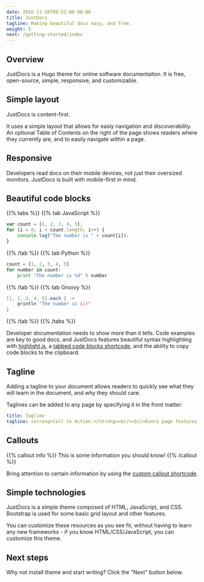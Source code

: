 ```yaml
---
date: 2016-11-26T08:51:08-06:00
title: JustDocs
tagline: Making beautiful docs easy, and free.
weight: 5
next: /getting-started/index
---
```


## Overview

JustDocs is a Hugo theme for online software documentaiton.
It is free, open-source, simple, responsive, and customizable.

## Simple layout

JustDocs is content-first.

It uses a simple layout that allows for easiy navigation and discoverability.
An optional Table of Contents on the right of the page shows readers where they currently are, and to easily navigate within a page.

## Responsive

Developers read docs on their mobile devices, not just their oversized monitors.
JustDocs is built with mobile-first in mind.

## Beautiful code blocks

{{% tabs %}}
{{% tab JavaScript %}}
```javascript
var count = [1, 2, 3, 4, 5];
for (i = 0; i < count.length; i++) {
    console.log("The number is " + count[i]);
}
```
{{% /tab %}}
{{% tab Python %}}
```python
count = [1, 2, 3, 4, 5]
for number in count:
    print "The number is %d" % number
```
{{% /tab %}}
{{% tab Groovy %}}
```groovy
[1, 2, 3, 4, 5].each { ->
    println "The number is $it"
}
```
{{% /tab %}}
{{% /tabs %}}

Developer documentation needs to show more than it tells.
Code examples are key to good docs, and JustDocs features beautiful syntax highlighting with [highlight.js](https://highlightjs.org/), a [tabbed code blocks shortcode](/usage/code-blocks), and the ability to copy code blocks to the clipboard.

## Tagline

Adding a tagline to your document allows readers to quickly see what they will learn in the document, and why they should care.

Taglines can be added to any page by specifying it in the front matter:

```yaml
title: Tagline
tagline: <strong>Call to Action.</strong><br/><br/>Every page features an optional Call to Action to give readers a brief summary of what they will learn, and why they should care.
```

## Callouts

{{% callout info %}}
This is some information you should know!
{{% /callout %}}

Bring attention to certain information by using the [custom callout shortcode](/usage/callouts).

## Simple technologies

JustDocs is a simple theme composed of HTML, JavaScript, and CSS.
Bootstrap is used for some basic grid layout and other features.

You can customize these resources as you see fit, without having to learn any new frameworks - if you know HTML/CSS/JavaScript, you can customize this theme.

## Next steps

Why not install theme and start writing?
Click the "Next" button below.
